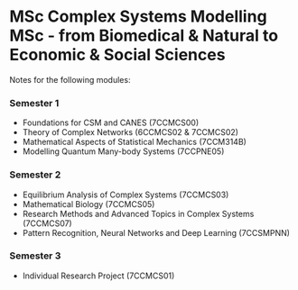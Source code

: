 <h1>MSc Complex Systems Modelling MSc - from Biomedical & Natural to Economic & Social Sciences</h1>

Notes for the following modules:
<h3>Semester 1</h3>

* Foundations for CSM and CANES (7CCMCS00)
* Theory of Complex Networks (6CCMCS02 & 7CCMCS02)
* Mathematical Aspects of Statistical Mechanics (7CCM314B)
* Modelling Quantum Many-body Systems (7CCPNE05)

<h3>Semester 2</h3>

*  Equilibrium Analysis of Complex Systems (7CCMCS03)
*  Mathematical Biology (7CCMCS05)
*  Research Methods and Advanced Topics in Complex Systems (7CCMCS07)
*  Pattern Recognition, Neural Networks and Deep Learning (7CCSMPNN)

<h3>Semester 3</h3>

*  Individual Research Project (7CCMCS01)
